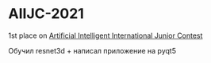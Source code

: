 # AIIJC-2021
1st place on [Artificial Intelligent International Junior Contest](https://aiijc.com/ru/)

Обучил resnet3d + написал приложение на pyqt5
